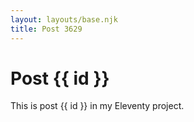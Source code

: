 ```yaml
---
layout: layouts/base.njk
title: Post 3629
---
```


# Post {{ id }}

This is post {{ id }} in my Eleventy project.
